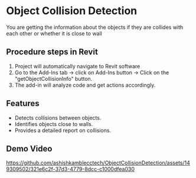 # Object Collision Detection
You are getting the information about the objects if they are collides with each other or whether it is close to wall

## Procedure steps in Revit
1. Project will automatically navigate to Revit software 
2. Go to the Add-Ins tab -> click on Add-Ins button -> Click on the "getObjectCollisionInfo" button.
3. The add-in will analyze code and get actions accordingly.

## Features
- Detects collisions between objects.
- Identifies objects close to walls.
- Provides a detailed report on collisions.

## Demo Video

https://github.com/ashishkamblecctech/ObjectCollisionDetection/assets/149309502/321e6c2f-37d3-4779-8dcc-c1000dfea030


